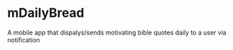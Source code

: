 # mDailyBread
A mobile app that dispalys/sends motivating bible quotes daily to a user via notification
